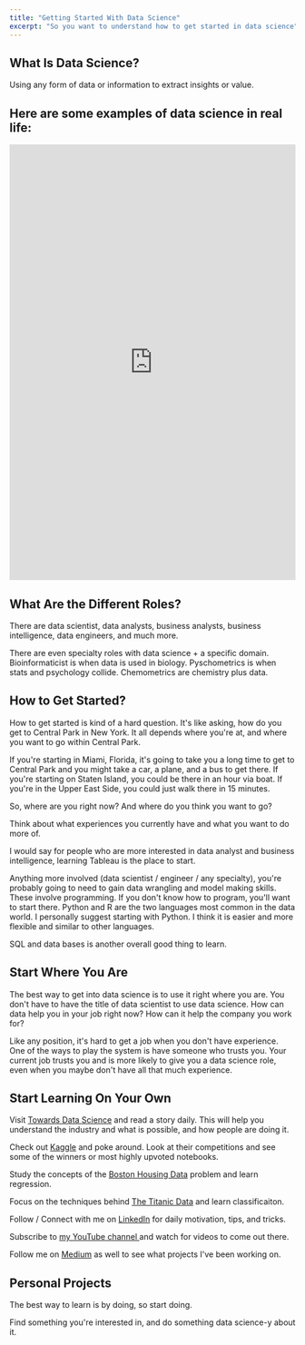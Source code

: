 ```yaml
---
title: "Getting Started With Data Science"
excerpt: "So you want to understand how to get started in data science"
---
```



## What Is Data Science?
Using any form of data or information to extract insights or value.

## Here are some examples of data science in real life:
<iframe src="https://www.linkedin.com/embed/feed/update/urn:li:share:6701107855321313280" height="768" width="504" frameborder="0" allowfullscreen="" title="Embedded post"></iframe>



## What Are the Different Roles?
There are data scientist, data analysts, business analysts, business intelligence, data engineers, and much more.

There are even specialty roles with data science + a specific domain. Bioinformaticist is when data is used in biology. Pyschometrics is when stats and psychology collide. Chemometrics are chemistry plus data.

## How to Get Started?
How to get started is kind of a hard question. It's like asking, how do you get to Central Park in New York. It all depends where you're at, and where you want to go within Central Park.

If you're starting in Miami, Florida, it's going to take you a long time to get to Central Park and you might take a car, a plane, and a bus to get there. If you're starting on Staten Island, you could be there in an hour via boat. If you're in the Upper East Side, you could just walk there in 15 minutes.

So, where are you right now? And where do you think you want to go?

Think about what experiences you currently have and what you want to do more of.

I would say for people who are more interested in data analyst and business intelligence, learning Tableau is the place to start.

Anything more involved (data scientist / engineer / any specialty), you're probably going to need to gain data wrangling and model making skills. These involve programming. If you don't know how to program, you'll want to start there. Python and R are the two languages most common in the data world. I personally suggest starting with Python. I think it is easier and more flexible and similar to other languages.

SQL and data bases is another overall good thing to learn.


## Start Where You Are
The best way to get into data science is to use it right where you are. You don't have to have the title of data scientist to use data science. How can data help you in your job right now? How can it help the company you work for?

Like any position, it's hard to get a job when you don't have experience. One of the ways to play the system is have someone who trusts you. Your current job trusts you and is more likely to give you a data science role, even when you maybe don't have all that much experience.

## Start Learning On Your Own

Visit [Towards Data Science](https://towardsdatascience.com/) and read a story daily. This will help you understand the industry and what is possible, and how people are doing it.

Check out [Kaggle](https://kaggle.com/) and poke around. Look at their competitions and see some of the winners or most highly upvoted notebooks.

Study the concepts of the [Boston Housing Data](https://www.kaggle.com/c/house-prices-advanced-regression-techniques) problem and learn regression.

Focus on the techniques behind [The Titanic Data](https://www.kaggle.com/c/titanic) and learn classificaiton.

Follow / Connect with me on [LinkedIn](https://www.linkedin.com/in/averyjsmith/) for daily motivation, tips, and tricks.

Subscribe to [my YouTube channel ](https://www.youtube.com/channel/UCuyfszBAd3gUt9vAbC1dfqA) and watch for videos to come out there.

Follow me on [Medium](https://medium.com/@averyjs) as well to see what projects I've been working on.

## Personal Projects
The best way to learn is by doing, so start doing.

Find something you're interested in, and do something data science-y about it.
